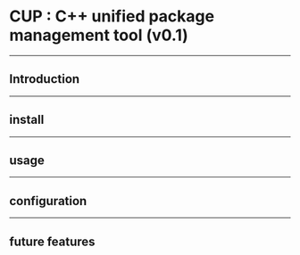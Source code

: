 # CUP : C++ unified package management tool (v0.1)

---

## Introduction

---

## install

---

## usage

---

## configuration

---

## future features
